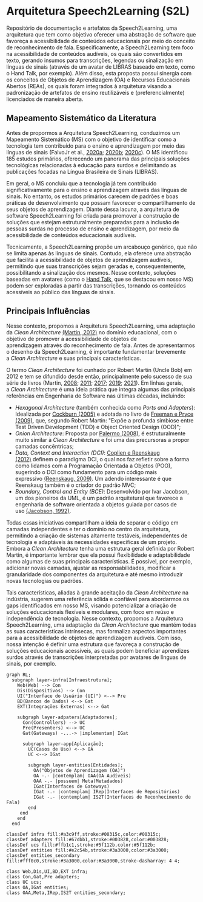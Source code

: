 # Arquitetura Speech2Learning (S2L)

Repositório de documentação e artefatos da Speech2Learning, uma arquitetura que tem como objetivo oferecer uma abstração de software que favoreça a acessibilidade de conteúdos educacionais por meio do conceito de reconhecimento de fala. Especificamente, a Speech2Learning tem foco na acessibilidade de conteúdos audíveis, os quais são convertidos em texto, gerando insumos para transcrições, legendas ou sinalização em línguas de sinais (através de um avatar de LIBRAS baseado em texto, como o Hand Talk, por exemplo). Além disso, esta proposta possui sinergia com os conceitos de Objetos de Aprendizagem (OA) e Recursos Educacionais Abertos (REAs), os quais foram integrados à arquitetura visando a padronização de artefatos de ensino reutilizáveis e (preferencialmente) licenciados de maneira aberta.

## Mapeamento Sistemático da Literatura

Antes de propormos a Arquitetura Speech2Learning, conduzimos um Mapeamento Sistemático (MS) com o objetivo de identificar como a tecnologia tem contribuído para o ensino e aprendizagem por meio das línguas de sinais (FalvoJr et al., [2020a](https://doi.org/10.5753/cbie.sbie.2020.812); [2020b](https://doi.org/10.1109/FIE44824.2020.9274169); [2020c](https://doi.org/10.22456/1679-1916.110217)). O MS identificou 185 estudos primários, oferecendo um panorama das principais soluções tecnológicas relacionadas à educação para surdos e delimitando as publicações focadas na Língua Brasileira de Sinais (LIBRAS).

Em geral, o MS concluiu que a tecnologia já tem contribuído significativamente para o ensino e aprendizagem através das línguas de sinais. No entanto, os estudos primários carecem de padrões e boas práticas de desenvolvimento que possam favorecer o compartilhamento de seus objetos de aprendizagem. Diante dessa lacuna, a arquitetura de software Speech2Learning foi criada para promover a construção de soluções que estejam estruturalmente preparadas para a inclusão de pessoas surdas no processo de ensino e aprendizagem, por meio da acessibilidade de conteúdos educacionais audíveis.

Tecnicamente, a Speech2Learning propõe um arcabouço genérico, que não se limita apenas às línguas de sinais. Contudo, ela oferece uma abstração que facilita a acessibilidade de objetos de aprendizagem audíveis, permitindo que suas transcrições sejam geradas e, consequentemente, possibilitando a sinalização dos mesmos. Nesse contexto, soluções baseadas em avatares (como o [Hand Talk](https://www.handtalk.me/), que se destacou em nosso MS) podem ser exploradas a partir das transcrições, tornando os conteúdos acessíveis ao público das línguas de sinais.

## Principais Influências

Nesse contexto, propomos a Arquitetura Speech2Learning, uma adaptação da *Clean Architecture* [(Martin, 2012)](https://blog.cleancoder.com/uncle-bob/2012/08/13/the-clean-architecture.html) no domínio educacional, com o objetivo de promover a acessibilidade de objetos de aprendizagem através do reconhecimento de fala. Antes de apresentarmos o desenho da Speech2Learning, é importante fundamentar brevemente a *Clean Architecture* e suas principais características.

O termo *Clean Architecture* foi cunhado por Robert Martin (Uncle Bob) em 2012 e tem se difundido desde então, principalmente pelo sucesso de sua série de livros (Martin, [2008](https://www.amazon.com/gp/product/0132350882); [2011](https://www.amazon.com/gp/product/0137081073); [2017](https://www.amazon.com/gp/product/0134494164); [2019](https://www.amazon.com/gp/product/0135781868); [2021](https://www.amazon.com/gp/product/013691571X)). Em linhas gerais, a *Clean Architecture* é uma ideia prática que integra algumas das principais referências em Engenharia de Software nas últimas décadas, incluindo:  

-   *Hexagonal Architecture* (também conhecida como *Ports and Adapters*): Idealizada por [Cockburn (2005)](https://alistair.cockburn.us/hexagonal-architecture) e adotada no livro de [Freeman e Pryce (2009)](https://www.amazon.com.br/Growing-Object-Oriented-Software-Guided-Tests/dp/0321503627), que, segundo Robert Martin: "Expõe a profunda simbiose entre Test Driven Development (TDD) e Object Oriented Design (OOD)";
-   *Onion Architecture*: Proposta por [Palermo (2008)](https://jeffreypalermo.com/2008/07/the-onion-architecture-part-1), é estruturalmente muito similar à *Clean Architecture* e foi uma das precursoras a propor camadas concêntricas;
-   *Data, Context and Interaction (DCI)*: [Coplien e Reenskaug (2012)](https://www.amazon.com/Agile-Software-Architecture-Paradigm-Orientation-ebook/dp/B019ZTY6EM) definem o paradigma DCI, o qual nos faz refletir sobre a forma como lidamos com a Programação Orientada a Objetos (POO), sugerindo o DCI como fundamento para um código mais expressivo [(Reenskaug, 2009)](https://dci.github.io/documents/commonsense.pdf). Um adendo interessante é que Reenskaug também é o criador do padrão MVC;
-   *Boundary, Control and Entity (BCE)*: Desenvolvido por Ivar Jacobson, um dos pioneiros da UML, é um padrão arquitetural que favorece a engenharia de software orientada a objetos guiada por casos de uso [(Jacobson, 1992)](https://www.amazon.com/Object-Oriented-Software-Engineering-Approach/dp/0201544350).

Todas essas iniciativas compartilham a ideia de separar o código em camadas independentes e ter o domínio no centro da arquitetura, permitindo a criação de sistemas altamente testáveis, independentes de tecnologia e adaptáveis às necessidades específicas de um projeto. Embora a *Clean Architecture* tenha uma estrutura geral definida por Robert Martin, é importante lembrar que ela possui flexibilidade e adaptabilidade como algumas de suas principais características. É possível, por exemplo, adicionar novas camadas, ajustar as responsabilidades, modificar a granularidade dos componentes da arquitetura e até mesmo introduzir novas tecnologias ou padrões. 

Tais características, aliadas à grande aceitação da *Clean Architecture* na indústria, sugerem uma referência sólida e confiável para abordarmos os gaps identificados em nosso MS, visando potencializar a criação de soluções educacionais flexíveis e modulares, com foco em reúso e independência de tecnologia. Nesse contexto, propomos a Arquitetura Speech2Learning, uma adaptação da *Clean Architecture* que mantém todas as suas características intrínsecas, mas formaliza aspectos importantes para a acessibilidade de objetos de aprendizagem audíveis. Com isso, nossa intenção é definir uma estrutura que favoreça a construção de soluções educacionais acessíveis, as quais podem beneficiar aprendizes surdos através de transcrições interpretadas por avatares de línguas de sinais, por exemplo.

```mermaid
graph RL;
  subgraph layer-infra[Infraestrutura];
    Web(Web) --> Con
    Dis(Dispositivos) --> Con
    UI("Interface do Usuário (UI)") <--> Pre
    BD(Bancos de Dados) <--> Gat
    EXT(Integrações Externas) <--> Gat

    subgraph layer-adpaters[Adaptadores];
      Con(Controllers) --> UC
      Pre(Presenters) <--> UC
      Gat(Gateways) -...-> |implementam| IGat

      subgraph layer-app[Aplicação];
        UC(Casos de Uso) <--> OA
        UC <--> IGat

        subgraph layer-entities[Entidades];
          OA("Objetos de Aprendizagem (OA)")
          OA -.- |contemplam| OAA(OA Audíveis)
          OAA -.- |possuem| Meta(Metadados)
          IGat(Interfaces de Gateways)
          IGat -.- |contemplam| IRep(Interfaces de Repositórios)
          IGat -.- |contemplam| IS2T(Interfaces de Reconhecimento de Fala)
        end
     end
    end
  end

classDef infra fill:#a3c9ff,stroke:#00315c,color:#00315c;
classDef adapters fill:#67dbb1,stroke:#003828,color:#003828;
classDef ucs fill:#ffb1c1,stroke:#5f112b,color:#5f112b;
classDef entities fill:#e2c54b,stroke:#3a3000,color:#3a3000;
classDef entities_secondary fill:#fff0c0,stroke:#3a3000,color:#3a3000,stroke-dasharray: 4 4;

class Web,Dis,UI,BD,EXT infra;
class Con,Gat,Pre adapters;
class UC ucs;
class OA,IGat entities;
class OAA,Meta,IRep,IS2T entities_secondary;
```
